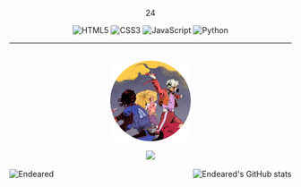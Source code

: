 <p align="center">
    24
</p>

<div align="center">

![HTML5](https://img.shields.io/badge/html5-%23E34F26.svg?style=for-the-badge&logo=html5&logoColor=white)
![CSS3](https://img.shields.io/badge/css3-%231572B6.svg?style=for-the-badge&logo=css3&logoColor=white)
![JavaScript](https://img.shields.io/badge/javascript-%23323330.svg?style=for-the-badge&logo=javascript&logoColor=%23F7DF1E)
![Python](https://img.shields.io/badge/python-3670A0?style=for-the-badge&logo=python&logoColor=ffdd54)

</div>

---

</br>

<div align="center">
    <img style="width:15vw;" src="endeared.png">
</div>

<div align="center">

<div>

![](https://komarev.com/ghpvc/?username=Endeared&color=FF0000&label=Profile+visits:&style=flat)

</div>

</div>



<div align = "center">

<p>

<img align="left" src="https://github-readme-stats.vercel.app/api/top-langs?username=endeared&show_icons=true&locale=en&layout=compact&theme=radical" alt="Endeared"/>

</p>

</div>



<div align = "right">

<p>

![Endeared's GitHub stats](https://github-readme-stats.vercel.app/api?username=Endeared&show_icons=true&theme=radical)

</p>

</div>
